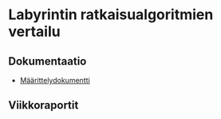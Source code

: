 # Labyrintin ratkaisualgoritmien vertailu

## Dokumentaatio
- [Määrittelydokumentti](https://github.com/JanneKarki/Algoritmien-vertailu-sovellus/blob/master/dokumentaatio/maarittelydokumentti.md)

## Viikkoraportit
